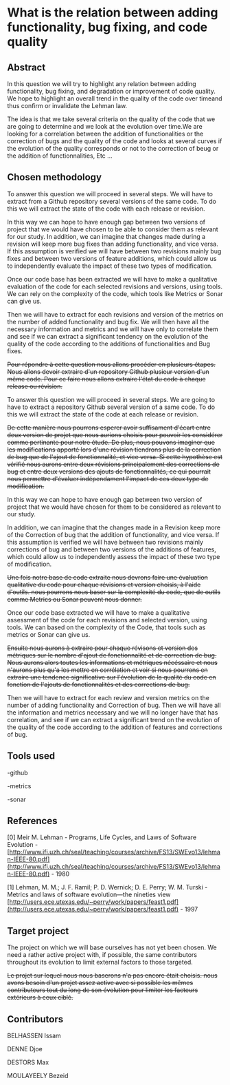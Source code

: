 # What is the relation between adding functionality, bug fixing, and code quality

## Abstract

In this question we will try to highlight any relation between adding functionality, bug fixing, and degradation or improvement of code quality. We hope to highlight an overall trend in the quality of the code over timeand thus confirm or invalidate the Lehman law.

The idea is that we take several criteria on the quality of the code that we are going to determine and we look at the evolution over time.We are looking for a correlation between the addition of functionalities or the correction of bugs and the quality of the code and looks at several curves if the evolution of the quality corresponds or not to the correction of beug or the addition of functionnalities, Etc ...

## Chosen methodology

To answer this question we will proceed in several steps. We will have to extract from a Github repository several versions of the same code. To do this we will extract the state of the code with each release or revision.

In this way we can hope to have enough gap between two versions of project that we would have chosen to be able to consider them as relevant for our study. In addition, we can imagine that changes made during a revision will keep more bug fixes than adding functionality, and vice versa. If this assumption is verified we will have between two revisions mainly bug fixes and between two versions of feature additions, which could allow us to independently evaluate the impact of these two types of modification.

Once our code base has been extracted we will have to make a qualitative evaluation of the code for each selected revisions and versions, using tools. We can rely on the complexity of the code, which tools like Metrics or Sonar can give us.

Then we will have to extract for each revisions and version of the metrics on the number of added functionality and bug fix. We will then have all the necessary information and metrics and we will have only to correlate them and see if we can extract a significant tendency on the evolution of the quality of the code according to the additions of functionalities and Bug fixes.

~~Pour répondre à cette question nous allons procéder en plusieurs étapes. Nous allons devoir extraire d'un repository Github plusieur version d'un même code. Pour ce faire nous allons extraire l'état du code à chaque release ou révision.~~

To answer this question we will proceed in several steps. We are going to have to extract a repository Github several version of a same code. To do this we will extract the state of the code at each release or revision.

~~De cette manière nous pourrons esperer avoir suffisament d'écart entre deux version de projet que nous aurions choisis pour pouvoir les considérer comme pertinante pour notre étude. De plus, nous pouvons imaginer que les modifications apporté lors d'une révision tiendrons plus de la correction de bug que de l'ajout de fonctionnalité, et vice versa. Si cette hypothèse est vérifié nous aurons entre deux révisions principalement des corrections de bug et entre deux versions des ajouts de fonctionnalités, ce qui pourrait nous permettre d'évaluer indépendament l'impact de ces deux type de modification.~~

In this way we can hope to have enough gap between two version of project that we would have chosen for them to be considered as relevant to our study.

In addition, we can imagine that the changes made in a Revision keep more of the Correction of bug that the addition of functionality, and vice versa. If this assumption is verified we will have between two revisions mainly corrections of bug and between two versions of the additions of features, which could allow us to independently assess the impact of these two type of modification.

~~Une fois notre base de code extraite nous devrons faire une évaluation qualitative du code pour chaque révisions et version choisis, à l'aide d'outils. nous pourrons nous baser sur la complexité du code, que de outils comme Metrics ou Sonar peuvent nous donner.~~

Once our code base extracted we will have to make a qualitative assessment of the code for each revisions and selected version, using tools. We can based on the complexity of the Code, that tools such as metrics or Sonar can give us.

~~Ensuite nous aurons à extraire pour chaque révisons et version des métriques sur le nombre d'ajout de fonctionnalité et de correction de bug. Nous aurons alors toutes les informations et métriques nécéssaire et nous n'aurons plus qu'a les mettre en corrélation et voir si nous pourrons en extraire une tendence significative sur l'évolution de la qualité du code en fonction de l'ajouts de fonctionnalités et des corrections de bug.~~

Then we will have to extract for each review and version metrics on the number of adding functionality and Correction of bug. Then we will have all the information and metrics necessary and we will no longer have that has correlation, and see if we can extract a significant trend on the evolution of the quality of the code according to the addition of features and corrections of bug.

## Tools used

-github

-metrics

-sonar 

## References

\[0\] Meir M. Lehman - Programs, Life Cycles, and Laws of Software Evolution - [http://www.ifi.uzh.ch/seal/teaching/courses/archive/FS13/SWEvo13/lehman-IEEE-80.pdf](http://www.ifi.uzh.ch/seal/teaching/courses/archive/FS13/SWEvo13/lehman-IEEE-80.pdf)  - 1980

\[1\] Lehman, M. M.; J. F. Ramil; P. D. Wernick; D. E. Perry; W. M. Turski - Metrics and laws of software evolution—the nineties view [http://users.ece.utexas.edu/~perry/work/papers/feast1.pdf](http://users.ece.utexas.edu/~perry/work/papers/feast1.pdf)  -  1997

## Target project

The project on which we will base ourselves has not yet been chosen. We need a rather active project with, if possible, the same contributors throughout its evolution to limit external factors to those targeted.

~~Le projet sur lequel nous nous baserons n'a pas encore était choisis. nous avons besoin d'un projet assez active avec si possible les mêmes contributeurs tout du long de son évolution pour limiter les facteurs extérieurs à ceux ciblé.~~

## Contributors

BELHASSEN Issam

DENNE Djoe

DESTORS Max

MOULAYEELY Bezeid


